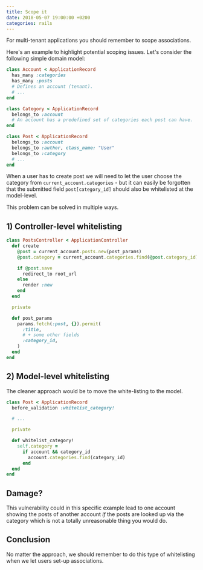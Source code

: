 ```yaml
---
title: Scope it
date: 2018-05-07 19:00:00 +0200
categories: rails
---
```


For multi-tenant applications you should remember to scope associations.

Here's an example to highlight potential scoping issues. Let's consider the following simple domain model:

```ruby
class Account < ApplicationRecord
  has_many :categories
  has_many :posts
  # Defines an account (tenant).
  # ...
end

class Category < ApplicationRecord
  belongs_to :account
  # An account has a predefined set of categories each post can have.
end

class Post < ApplicationRecord
  belongs_to :account
  belongs_to :author, class_name: "User"
  belongs_to :category
  # ...
end
```

When a user has to create post we will need to let the user choose the category from `current_account.categories` - but it can easily be forgotten that the submitted field `post[category_id]` should also be whitelisted at the model-level.

This problem can be solved in multiple ways.

## 1) Controller-level whitelisting

```ruby
class PostsController < ApplicationController
  def create
    @post = current_account.posts.new(post_params)
    @post.category = current_account.categories.find(@post.category_id) if @post.category_id

    if @post.save
      redirect_to root_url
    else
      render :new
    end
  end

  private

  def post_params
    params.fetch(:post, {}).permit(
      :title,
      # + some other fields
      :category_id,
    )
  end
end
```

## 2) Model-level whitelisting

The cleaner approach would be to move the white-listing to the model.

```ruby
class Post < ApplicationRecord
  before_validation :whitelist_category!

  # ...

  private

  def whitelist_category!
    self.category =
      if account && category_id
        account.categories.find(category_id)
      end
  end
end
```

## Damage?

This vulnerability could in this specific example lead to one account showing the posts of another account *if* the posts are looked up via the category which is not a totally unreasonable thing you would do.

## Conclusion

No matter the approach, we should remember to do this type of whitelisting when we let users set-up associations.
